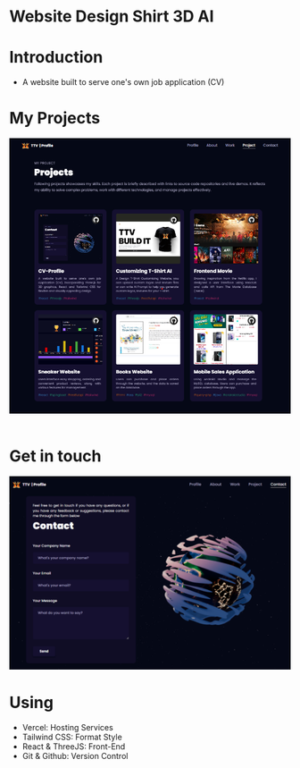 # Website Design Shirt 3D AI

# Introduction

- A website built to serve one's own job application (CV)

# My Projects

<div align=center>
    <a href="https://ttv-tranthuyvy-cv.vercel.app/#project"><img src="./src/assets/banner/cv-project.png" /></a>
</div>

<br/>

# Get in touch

<div align=center>
    <a href="https://ttv-tranthuyvy-cv.vercel.app/#contact"><img src="./src/assets/banner/cv-contact.png" /></a>
</div>

# Using

- Vercel: Hosting Services
- Tailwind CSS: Format Style
- React & ThreeJS: Front-End
- Git & Github: Version Control

[website]: https://ttv-tranthuyvy-cv.vercel.app/
